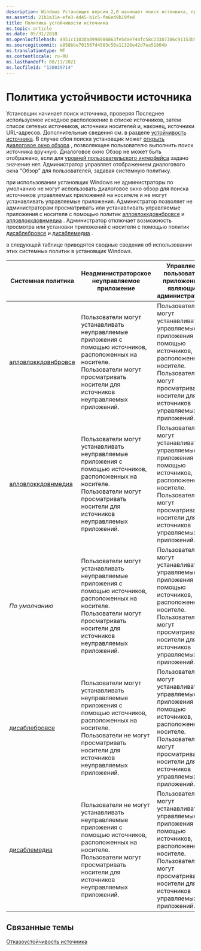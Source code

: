 ```yaml
---
description: Windows Установщик версии 2,0 начинает поиск источника, проверяя Последнее используемое исходное расположение в списке источников, затем список сетевых источников, источники носителей и, наконец, источники URL-адресов.
ms.assetid: 21b1a31e-efe3-4d45-b1c5-fe6ed9b19fed
title: Политика устойчивости источника
ms.topic: article
ms.date: 05/31/2018
ms.openlocfilehash: 4951c1183da8998986863fe5dae744fc58c23387306c91153b50ab63e38e0a3d
ms.sourcegitcommit: e858bbe701567d4583c50a11326e42d7ea51804b
ms.translationtype: MT
ms.contentlocale: ru-RU
ms.lasthandoff: 08/11/2021
ms.locfileid: "120039714"
---
```

# <a name="source-resiliency-policy"></a>Политика устойчивости источника

Установщик начинает поиск источника, проверяя Последнее используемое исходное расположение в списке источников, затем список сетевых источников, источники носителей и, наконец, источники URL-адресов. Дополнительные сведения см. в разделе [устойчивость источника](source-resiliency.md). В случае сбоя поиска установщик может [открыть диалоговое окно обзора](browse-dialog.md) , позволяющее пользователю выполнить поиск источника вручную. Диалоговое окно Обзор не может быть отображено, если для [уровней пользовательского интерфейса](user-interface-levels.md) задано значение нет. Администратор управляет отображением диалогового окна "Обзор" для пользователей, задавая системную политику.

при использовании установщик Windows не администраторы по умолчанию не могут использовать диалоговое окно обзор для поиска источников управляемых приложений на носителе и не могут устанавливать управляемые приложения. Администратор позволяет не администраторам просматривать или устанавливать управляемые приложения с носителя с помощью политик [алловлоккдовнбровсе](allowlockdownbrowse.md) и [алловлоккдовнмедиа](allowlockdownmedia.md) . Администратор отключает возможность просмотра или установки приложений с носителя с помощью политик [дисаблебровсе](disablebrowse.md) и [дисаблемедиа](disablemedia.md) .

в следующей таблице приводятся сводные сведения об использовании этих системных политик в установщик Windows.



| Системная политика                                  | Неадминистраторское неуправляемое приложение                                                                                                             | Управляемое пользователем приложение, не являющиеся администраторами                                                                                                                 | Неуправляемое приложение, управляемое администратором                                                                                               |
|------------------------------------------------|----------------------------------------------------------------------------------------------------------------------------------------------------------|-----------------------------------------------------------------------------------------------------------------------------------------------------------|--------------------------------------------------------------------------------------------------------------------------------------------------------|
| [алловлоккдовнбровсе](allowlockdownbrowse.md) | Пользователи могут устанавливать неуправляемые приложения с помощью источников, расположенных на носителе. Пользователи могут просматривать носители для источников неуправляемых приложений.<br/>    | Пользователи не могут устанавливать управляемые приложения с помощью источников, расположенных на носителе. Пользователи могут просматривать носители для источников управляемых приложений.<br/>      | Администраторы могут устанавливать приложения с помощью источников, расположенных на носителе. Администраторы могут просматривать носители для источников приложений.<br/>    |
| [алловлоккдовнмедиа](allowlockdownmedia.md)   | Пользователи могут устанавливать неуправляемые приложения с помощью источников, расположенных на носителе. Пользователи могут просматривать носители для источников неуправляемых приложений.<br/>    | Пользователи могут устанавливать управляемые приложения с помощью источников, расположенных на носителе. Пользователи не могут просматривать носители для источников управляемых приложений.<br/>      | Администраторы могут устанавливать приложения с помощью источников, расположенных на носителе. Администраторы могут просматривать носители для источников приложений.<br/>    |
| *По умолчанию*                                      | Пользователи могут устанавливать неуправляемые приложения с помощью источников, расположенных на носителе. Пользователи могут просматривать носители для источников неуправляемых приложений.<br/>    | Пользователи не могут устанавливать управляемые приложения с помощью источников, расположенных на носителе. Пользователи не могут просматривать носители для источников управляемых приложений.<br/>   | Администраторы могут устанавливать приложения с помощью источников, расположенных на носителе. Администраторы могут просматривать носители для источников приложений.<br/>    |
| [дисаблебровсе](disablebrowse.md)             | Пользователи могут устанавливать неуправляемые приложения с помощью источников, расположенных на носителе. Пользователи не могут просматривать носители для источников неуправляемых приложений.<br/> | Пользователи не могут устанавливать управляемые приложения с помощью источников, расположенных на носителе. Пользователи не могут просматривать носители для источников управляемых приложений. .<br/> | Администраторы могут устанавливать приложения с помощью источников, расположенных на носителе. Администраторы не могут просматривать файлы мультимедиа для источников приложений.<br/> |
| [дисаблемедиа](disablemedia.md)               | Пользователи не могут устанавливать неуправляемые приложения с помощью источников, расположенных на носителе. Пользователи могут просматривать носители для источников неуправляемых приложений.<br/> | Пользователи не могут устанавливать управляемые приложения с помощью источников, расположенных на носителе. Пользователи не могут просматривать носители для источников управляемых приложений.<br/>   | Администраторы не могут устанавливать приложения с помощью источников, расположенных на носителе. Администраторы могут просматривать носители для источников приложений.<br/> |



 

## <a name="related-topics"></a>Связанные темы

<dl> <dt>

[Отказоустойчивость источника](source-resiliency.md)
</dt> </dl>

 

 




